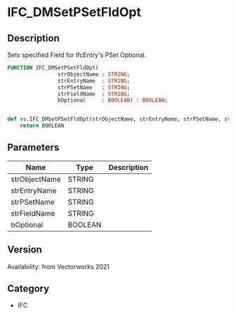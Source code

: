 # IFC_DMSetPSetFldOpt

## Description
Sets specified Field for IfcEntry's PSet Optional.

```pascal
FUNCTION IFC_DMSetPSetFldOpt(
				strObjectName : STRING;
				strEntryName  : STRING;
				strPSetName   : STRING;
				strFieldName  : STRING;
				bOptional     : BOOLEAN) : BOOLEAN;
```

```python

def vs.IFC_DMSetPSetFldOpt(strObjectName, strEntryName, strPSetName, strFieldName, bOptional):
    return BOOLEAN
```

## Parameters
|Name|Type|Description|
|---|---|---|
|strObjectName|STRING||
|strEntryName|STRING||
|strPSetName|STRING||
|strFieldName|STRING||
|bOptional|BOOLEAN||

## Version
Availability: from Vectorworks 2021
## Category
* IFC

